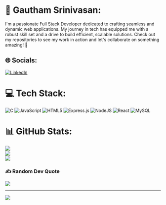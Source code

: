 # 💫 Gautham Srinivasan:
I'm a passionate Full Stack Developer dedicated to crafting seamless and dynamic web applications. My journey in tech has equipped me with a robust skill set and a drive to build efficient, scalable solutions. Check out my repositories to see my work in action and let's collaborate on something amazing! 🚀


## 🌐 Socials:
[![LinkedIn](https://img.shields.io/badge/LinkedIn-%230077B5.svg?logo=linkedin&logoColor=white)](https://www.linkedin.com/in/gautham-srinivasan-65399b280/) 

# 💻 Tech Stack:
![C](https://img.shields.io/badge/c-%2300599C.svg?style=for-the-badge&logo=c&logoColor=white) ![JavaScript](https://img.shields.io/badge/javascript-%23323330.svg?style=for-the-badge&logo=javascript&logoColor=%23F7DF1E) ![HTML5](https://img.shields.io/badge/html5-%23E34F26.svg?style=for-the-badge&logo=html5&logoColor=white) ![Express.js](https://img.shields.io/badge/express.js-%23404d59.svg?style=for-the-badge&logo=express&logoColor=%2361DAFB) ![NodeJS](https://img.shields.io/badge/node.js-6DA55F?style=for-the-badge&logo=node.js&logoColor=white) ![React](https://img.shields.io/badge/react-%2320232a.svg?style=for-the-badge&logo=react&logoColor=%2361DAFB) ![MySQL](https://img.shields.io/badge/mysql-4479A1.svg?style=for-the-badge&logo=mysql&logoColor=white)
# 📊 GitHub Stats:
![](https://github-readme-stats.vercel.app/api?username=GauthamSrini&theme=dark&hide_border=false&include_all_commits=false&count_private=false)<br/>
![](https://github-readme-streak-stats.herokuapp.com/?user=GauthamSrini&theme=dark&hide_border=false)<br/>
![](https://github-readme-stats.vercel.app/api/top-langs/?username=GauthamSrini&theme=dark&hide_border=false&include_all_commits=false&count_private=false&layout=compact)

### ✍️ Random Dev Quote
![](https://quotes-github-readme.vercel.app/api?type=horizontal&theme=radical)

---
[![](https://visitcount.itsvg.in/api?id=GauthamSrini&icon=0&color=0)](https://visitcount.itsvg.in)

<!-- Proudly created with GPRM ( https://gprm.itsvg.in ) -->
